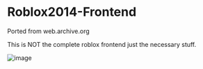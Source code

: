 # Roblox2014-Frontend
Ported from web.archive.org

This is NOT the complete roblox frontend
just the necessary stuff.

![image](https://github.com/Daniel-176/Roblox2014-Frontend/assets/78708647/6a90aa30-d6f2-401a-88af-473c0be3f340)
